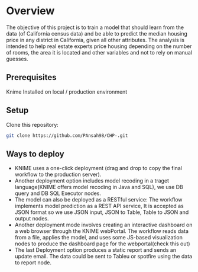 # Overview 
The objective of this project is to train a model that should learn from the data (of California census data) and be able to predict the median housing price in any district in California, given all other attributes. The analysis is intended to help real estate experts price housing depending on the number of rooms, the area it is located and other variables and not to rely on manual guesses.

## Prerequisites
Knime Installed on local / production environment

## Setup
Clone this repository:
```bash
git clone https://github.com/PAnsah98/CHP-.git
```

## Ways to deploy
* KNIME uses a one-click deployment (drag and drop to copy the final workflow to the production server).
* Another deployment option includes model recoding in a traget language(KNIME offers model recoding in Java and SQL), we use DB query and DB SQL Executor nodes.  
* The model can also be deployed as a RESTful service: The workflow implements model prediction as a REST API service, It is accepted as JSON format so we use JSON input, JSON to Table, Table to JSON and output nodes.
* Another deployment mode involves creating an interactive dashboard on a web browser through the KNIME webPortal. The workflow reads data from a file, applies the model, and uses some JS-based visualization nodes to produce the dashboard page for the webportal(check this out)
* The last Deployment option produces a static report and sends an update email. The data could be sent to Tableu or spotfire using the data to report node.
